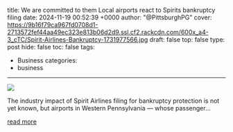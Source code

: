 title: We are committed to them Local airports react to Spirits bankruptcy filing
date: 2024-11-19 00:52:39 +0000
author: "@PittsburghPG"
cover: https://9b16f79ca967fd0708d1-2713572fef44aa49ec323e813b06d2d9.ssl.cf2.rackcdn.com/600x_a4-3_cTC/Spirit-Airlines-Bankruptcy-1731977566.jpg
draft: false
top: false
type: post
hide: false
toc: false
tags:
  - Business
categories:
  - business
---

![](https://9b16f79ca967fd0708d1-2713572fef44aa49ec323e813b06d2d9.ssl.cf2.rackcdn.com/600x_a4-3_cTC/Spirit-Airlines-Bankruptcy-1731977566.jpg)

The industry impact of Spirit Airlines filing for bankruptcy protection is not yet known, but airports in Western Pennsylvania — whose passenger...

[read more](https://www.post-gazette.com/business/money/2024/11/18/spirit-pittsburgh-latrobe-airport-bankruptcy/stories/202411180064)
